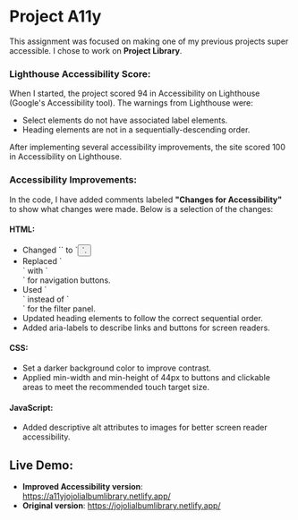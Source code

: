 # Project A11y

This assignment was focused on making one of my previous projects super accessible. I chose to work on **Project Library**. 

### Lighthouse Accessibility Score:
When I started, the project scored 94 in Accessibility on Lighthouse (Google's Accessibility tool). The warnings from Lighthouse were:

- Select elements do not have associated label elements.
- Heading elements are not in a sequentially-descending order.

After implementing several accessibility improvements, the site scored 100 in Accessibility on Lighthouse.

### Accessibility Improvements:
In the code, I have added comments labeled **"Changes for Accessibility"** to show what changes were made. Below is a selection of the changes:

#### **HTML:**
- Changed \`<span>\` to \`<button>\`.
- Replaced \`<div>\` with \`<nav>\` for navigation buttons.
- Used \`<section>\` instead of \`<div>\` for the filter panel.
- Updated heading elements to follow the correct sequential order.
- Added aria-labels to describe links and buttons for screen readers.

#### **CSS:**
- Set a darker background color to improve contrast.
- Applied min-width and min-height of 44px to buttons and clickable areas to meet the recommended touch target size.

#### **JavaScript:**
- Added descriptive alt attributes to images for better screen reader accessibility.

## Live Demo:
- **Improved Accessibility version**: https://a11yjojolialbumlibrary.netlify.app/
- **Original version**: https://jojolialbumlibrary.netlify.app/
